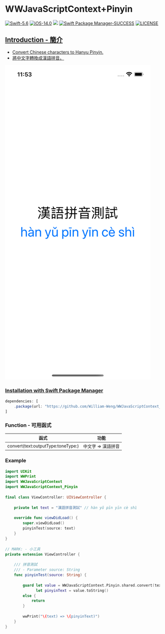 # WWJavaScriptContext+Pinyin
[![Swift-5.6](https://img.shields.io/badge/Swift-5.6-orange.svg?style=flat)](https://developer.apple.com/swift/) [![iOS-14.0](https://img.shields.io/badge/iOS-14.0-pink.svg?style=flat)](https://developer.apple.com/swift/) ![](https://img.shields.io/github/v/tag/William-Weng/WWJavaScriptContext_Pinyin) [![Swift Package Manager-SUCCESS](https://img.shields.io/badge/Swift_Package_Manager-SUCCESS-blue.svg?style=flat)](https://developer.apple.com/swift/) [![LICENSE](https://img.shields.io/badge/LICENSE-MIT-yellow.svg?style=flat)](https://developer.apple.com/swift/)

## [Introduction - 簡介](https://swiftpackageindex.com/William-Weng)
- [Convert Chinese characters to Hanyu Pinyin.](https://unpkg.com/browse/pinyin-pro@3.19.3/dist/index.js)
- [將中文字轉換成漢語拼音。](https://github.com/zh-lx/pinyin-pro)

![](./Example.png)

### [Installation with Swift Package Manager](https://medium.com/彼得潘的-swift-ios-app-開發問題解答集/使用-spm-安裝第三方套件-xcode-11-新功能-2c4ffcf85b4b)
```js
dependencies: [
    .package(url: "https://github.com/William-Weng/WWJavaScriptContext_Pinyin.git", .upToNextMajor(from: "1.0.0"))
]
```

### Function - 可用函式
|函式|功能|
|-|-|
|convert(text:outputType:toneType:)|中文字 => 漢語拼音|

### Example
```swift
import UIKit
import WWPrint
import WWJavaScriptContext
import WWJavaScriptContext_Pinyin

final class ViewController: UIViewController {

    private let text = "漢語拼音測試" // hàn yǔ pīn yīn cè shì
    
    override func viewDidLoad() {
        super.viewDidLoad()
        pinyinTest(source: text)
    }
}

// MARK: - 小工具
private extension ViewController {
    
    /// 拼音測試
    /// - Parameter source: String
    func pinyinTest(source: String) {
        
        guard let value = WWJavaScriptContext.Pinyin.shared.convert(text: text, outputType: .text, toneType: .general),
              let pinyinText = value.toString()
        else {
            return
        }
        
        wwPrint("\(text) => \(pinyinText)")
    }
}
```
